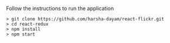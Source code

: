 Follow the instructions to run the application

```
> git clone https://github.com/harsha-dayam/react-flickr.git
> cd react-redux
> npm install
> npm start
```

